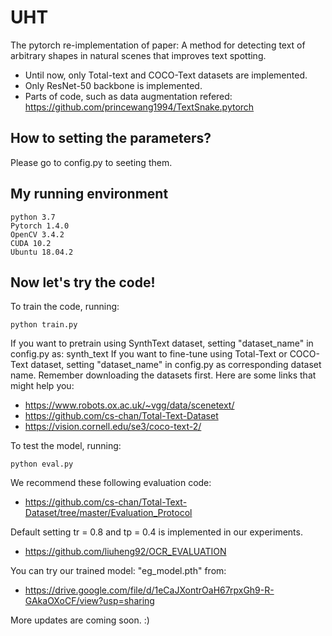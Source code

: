 # UHT
The pytorch re-implementation of paper: A method for detecting text of arbitrary shapes in natural scenes that improves text spotting. 
- Until now, only Total-text and COCO-Text datasets are implemented. 
- Only ResNet-50 backbone is implemented.
- Parts of code, such as data augmentation refered: https://github.com/princewang1994/TextSnake.pytorch
## How to setting the parameters?
Please go to config.py to seeting them.
## My running environment
```
python 3.7
Pytorch 1.4.0
OpenCV 3.4.2
CUDA 10.2
Ubuntu 18.04.2
```
## Now let's try the code!
To train the code, running:
```
python train.py
```
If you want to pretrain using SynthText dataset, setting "dataset_name" in config.py as: synth_text
If you want to fine-tune using Total-Text or COCO-Text dataset, setting "dataset_name" in config.py as corresponding dataset name.
Remember downloading the datasets first. Here are some links that might help you:
- https://www.robots.ox.ac.uk/~vgg/data/scenetext/
- https://github.com/cs-chan/Total-Text-Dataset
- https://vision.cornell.edu/se3/coco-text-2/

To test the model, running:
```
python eval.py
```

We recommend these following evaluation code:
- https://github.com/cs-chan/Total-Text-Dataset/tree/master/Evaluation_Protocol

Default setting tr = 0.8 and tp = 0.4 is implemented in our experiments.
- https://github.com/liuheng92/OCR_EVALUATION

You can try our trained model: "eg_model.pth" from:
- https://drive.google.com/file/d/1eCaJXontrOaH67rpxGh9-R-GAkaOXoCF/view?usp=sharing

More updates are coming soon. :)
